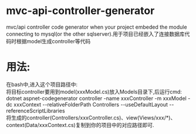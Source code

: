 # mvc-api-controller-generator
mvc/api controller code generator when your project embeded the module connecting to mysql(or the other sqlserver).用于项目已经嵌入了连接数据库代码时根据model生成controller等代码<br />

# 用法:<br />
在bash中,进入这个项目路径中:<br />
将目标controller要用到model(xxxModel.cs)放入Models目录下,后运行cmd:<br />
dotnet aspnet-codegenerator controller -name xxxController -m xxxModel -dc xxxContext --relativeFolderPath Controllers --useDefaultLayout --referenceScriptLibraries<br />
将生成的controller(Controllers/xxxController.cs)、view(Views/xxx/*)、context(Data/xxxContext.cs)复制到你的项目中的对应路径即可.<br />
